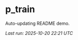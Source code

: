 # p_train

Auto-updating README demo.

<!--START_SECTION:status-->
_Last run: 2025-10-20 22:21 UTC_
<!--END_SECTION:status-->
































































































































































































































































































































































































































































































































































































































































































































































































































































































































































































































































































































































































































































































































































